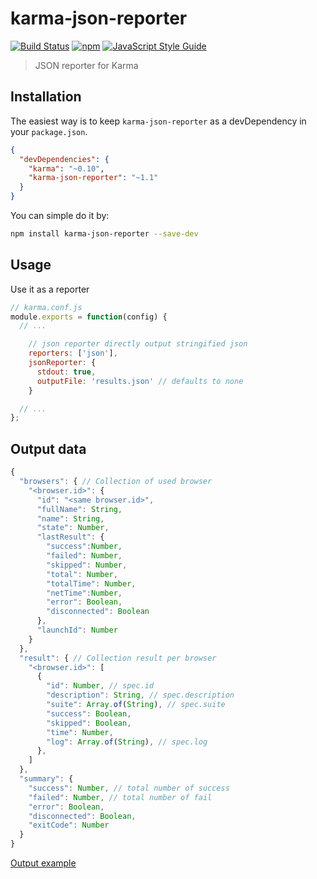 # karma-json-reporter 

 [![Build Status](https://travis-ci.org/douglasduteil/karma-json-reporter.svg?branch=master)](https://travis-ci.org/douglasduteil/karma-json-reporter)
 [![npm](https://img.shields.io/npm/v/karma-json-reporter.svg)](https://www.npmjs.com/package/karma-spec-json-reporter)
 [![JavaScript Style Guide](https://img.shields.io/badge/code_style-standard-brightgreen.svg)](https://standardjs.com)

> JSON reporter for Karma


## Installation

The easiest way is to keep `karma-json-reporter` as a devDependency in your `package.json`.

```json
{
  "devDependencies": {
    "karma": "~0.10",
    "karma-json-reporter": "~1.1"
  }
}
```

You can simple do it by:
```bash
npm install karma-json-reporter --save-dev
```

## Usage

Use it as a reporter

```js
// karma.conf.js
module.exports = function(config) {
  // ...

    // json reporter directly output stringified json
    reporters: ['json'],
    jsonReporter: {
      stdout: true,
      outputFile: 'results.json' // defaults to none
    }

  // ...
};
```

## Output data


```js
{
  "browsers": { // Collection of used browser
    "<browser.id>": {
      "id": "<same browser.id>",
      "fullName": String,
      "name": String,
      "state": Number,
      "lastResult": {
        "success":Number,
        "failed": Number,
        "skipped": Number,
        "total": Number,
        "totalTime": Number,
        "netTime":Number,
        "error": Boolean,
        "disconnected": Boolean
      },
      "launchId": Number
    }
  },
  "result": { // Collection result per browser
    "<browser.id>": [
      {
        "id": Number, // spec.id
        "description": String, // spec.description
        "suite": Array.of(String), // spec.suite
        "success": Boolean,
        "skipped": Boolean,
        "time": Number,
        "log": Array.of(String), // spec.log
      },
    ]
  },
  "summary": {
    "success": Number, // total number of success
    "failed": Number, // total number of fail
    "error": Boolean,
    "disconnected": Boolean,
    "exitCode": Number
  }
}
```

[Output example](https://gist.github.com/douglasduteil/8039664)
